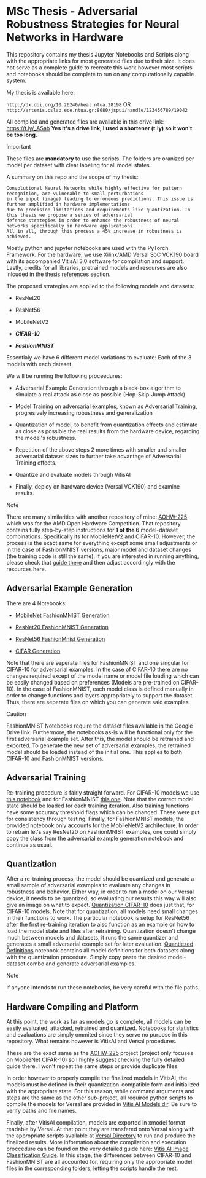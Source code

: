 # MSc Thesis - Adversarial Robustness Strategies for Neural Networks in Hardware

This repository contains my thesis Jupyter Notebooks and Scripts along with the appropriate links for most generated files due to their size. It does not serve as a complete guide to recreate this work however most scripts and notebooks should be  complete to run on any computationally capable system.

My thesis is available here:

``http://dx.doi.org/10.26240/heal.ntua.28198``
OR
``http://artemis.cslab.ece.ntua.gr:8080/jspui/handle/123456789/19042``


All compiled and generated files are available in this drive link:\
https://t.ly/_ASab  **Yes it's a drive link, I used a shortener (t.ly) so it won't be too long.**


> [!Important]
> These files are **mandatory** to use the scripts. The folders are oranized per model per dataset with clear labeling for all model states.


A summary on this repo and the scope of my thesis:

```
Convolutional Neural Networks while highly effective for pattern recognition, are vulnerable to small perturbations
in the input (image) leading to erroneous predictions. This issue is further amplified in hardware implementations
due to precision limitations and requirements like quantization. In this thesis we propose a series of adversarial
defense strategies in order to enhance the robustness of neural networks specifically in hardware applications.
All in all, through this process a 45% increase in robustness is achieved.
```

Mostly python and jupyter notebooks are used with the PyTorch Framework. For the hardware, we use Xilinx/AMD Versal SoC VCK190 board with its accompanied VitisAI 3.0 software for compilation and support. Lastly, credits for all libraries, pretrained models and resourses are also inlcuded in the thesis references section.

The proposed strategies are applied to the following models and datasets:

* ResNet20

* ResNet56

* MobileNetV2

* ***CIFAR-10***

* ***FashionMNIST***


Essentialy we have 6 different model variations to evaluate: Each of the 3 models with each dataset.


We will be running the following proceedures:

* Adversarial Example Generation through a black-box algorithm to simulate a real attack as close as possible (Hop-Skip-Jump Attack)

* Model Training on adversarial examples, known as Adversarial Training, progresively increasing robustness and generalization

* Quantization of model, to benefit from quantization effects and estimate as close as possible the real results from the hardware device, regarding the model's robustness.

* Repetition of the above steps 2 more times with smaller and smaller adversarial dataset sizes to further take advantage of Adversarial Training effects.

* Quantize and evaluate models through VitisAI

* Finally, deploy on hardware device (Versal VCK190) and examine results.


> [!Note]
> There are many similarities with another repository of mine: [AOHW-225](https://github.com/fatherakis/AOHW-225) which was for the AMD Open Hardware Competition. That repository contains fully step-by-step instructions for **1 of the 6** model-dataset combinations. Specifically its for MobileNetV2 and CIFAR-10. However, the process is the exact same for everything except some small adjustments or in the case of FashionMNIST versions, major model and dataset changes (the training code is still the same).
If you are interested in running anything, please check that [guide there](https://github.com/fatherakis/AOHW-225/readme.md) and then adjust accordingly with the resources here.

## Adversarial Example Generation

There are 4 Notebooks:

* [MobileNet FashionMNIST Generation](resources\adversarial_example_generation\mobilenet_fashionmnist_gen.ipynb)

* [ResNet20 FashionMNIST Generation](resources\adversarial_example_generation\resnet20_fashionmnist_gen.ipynb)

* [ResNet56 FashionMnist Generation](resources\adversarial_example_generation\resnet56_fashionmnist_gen.ipynb)

* [CIFAR Generation](resources\adversarial_example_generation\cifar_gen.ipynb)


Note that there are seperate files for FashionMNIST and one singular for CIFAR-10 for adversarial examples. In the case of CIFAR-10 there are no changes required except of the model name or model file loading which can be easily changed based on preferences (Models are pre-trained on CIFAR-10). In the case of FashionMNIST, each model class is defined manually in order to change functions and layers appropriately to support the dataset.
Thus, there are seperate files on which you can generate said examples.

> [!Caution]
> FashionMNIST Notebooks require the dataset files available in the Google Drive link. Furthermore, the notebooks as-is will be functional only for the first adversarial example set. After this, the model should be retrained and exported. To generate the new set of adversarial examples, the retrained model should be loaded instead of the initial one. This applies to both CIFAR-10 and FashionMNIST versions.


## Adversarial Training

Re-training procedure is fairly straight forward. For CIFAR-10 models we use [this notebook](/resources/adversarial_training/model-retrain.ipynb) and for FashionMNIST [this one](/resources/adversarial_training/fashion_model_retrain.ipynb). Note that the correct model state should be loaded for each training iteration. Also training functions have some accuracy threshold flags which can be changed. These were put for consistency through testing. Finally, for FashionMNIST models, the provided notebook only accounts for the MobileNetV2 architecture. In order to retrain let's say ResNet20 on FashionMNIST examples, one could simply copy the class from the adversarial example generation notebook and continue as usual.

## Quantization

After a re-training process, the model should be quantized and generate a small sample of adversarial examples to evaluate any changes in robustness and behavior. Either way, in order to run a model on our Versal device, it needs to be quantized, so evaluating our results this way will also give an image on what to expect. [Quantization CIFAR-10](/resources/quantization/quantization-hopskip.ipynb) does just that, for CIFAR-10 models. Note that for quantization, all models need small changes in their functions to work. The particular notebook is setup for ResNet56 after the first re-training iteration to also function as an example on how to load the model state and files after retraining. Quantization doesn't change much between models and datasets, it runs the same quantizer and generates a small adversarial example set for later evaluation. [Quantiezed Definitions](/resources/quantization/quantized_model_def.ipynb) notebook contains all model definitions for both datasets along with the quantization procedure. Simply copy paste the desired model-dataset combo and generate adversarial examples.



> [!Note]
> If anyone intends to run these notebooks, be very careful with the file paths.

## Hardware Compiling and Platform


At this point, the work as far as models go is complete, all models can be easily evaluated, attacked, retrained and quantized. Notebooks for statistics and evaluations are simply ommited since they serve no purpose in this repository. What remains however is VitisAI and Versal procedures.

These are the exact same as the [AOHW-225](https://github.com/fatherakis/AOHW-225) project (project only focuses on MobileNet CIFAR-10) so I highly suggest checking the fully detailed guide there. I won't repeat the same steps or provide duplicate files.

In order however to properly compile the finalized models in VitisAI, the models must be defined in their quantization-compatible form and initialized with the appropriate state. For this reason, while command arguments and steps are the same as the other sub-project, all required python scripts to compile the models for Versal are provided in [Vitis AI Models dir](/resources/vitis_ai_models/). Be sure to verify paths and file names.


Finally, after VitisAI compilation, models are exported in xmodel format readable by Versal. At that point they are transfered onto Versal along with the appropriate scripts available at [Versal Directory](/resources/versal_scripts/) to run and produce the finalized results. More information about the compilation and execution proccedure can be found on the very detailed guide here:  [Vitis AI Image Classification Guide](https://github.com/fatherakis/Vitis-AI-Image-CNN-Guide). In this stage, the differences between CIFAR-10 and FashionMNIST are all accounted for, requiring only the appropriate model files in the corresponding folders, letting the scripts handle the rest. 

